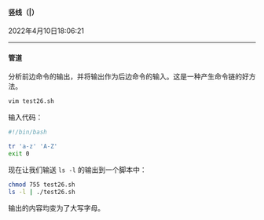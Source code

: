 #### 竖线（|）

2022年4月10日18:06:21

---

#### 管道

分析前边命令的输出，并将输出作为后边命令的输入。这是一种产生命令链的好方法。

```bash
vim test26.sh
```

输入代码：

```bash
#!/bin/bash

tr 'a-z' 'A-Z'
exit 0
```

现在让我们输送 `ls -l` 的输出到一个脚本中：

```bash
chmod 755 test26.sh
ls -l | ./test26.sh
```

输出的内容均变为了大写字母。